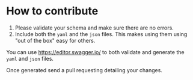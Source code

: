# How to contribute

1. Please validate your schema and make sure there are no errors.
2. Include both the `yaml` and the `json` files. This makes using them using "out of the box" easy for others. 

You can use https://editor.swagger.io/ to both validate and generate the `yaml` and `json` files.

Once generated send a pull requesting detailing your changes.
